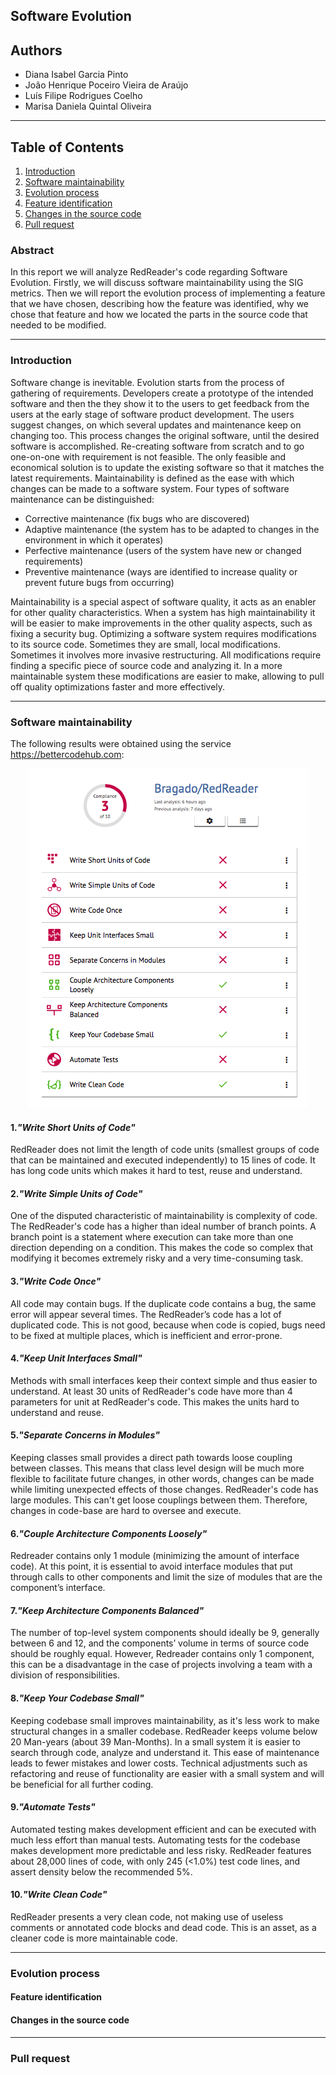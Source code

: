 ## Software Evolution

## Authors

* Diana Isabel Garcia Pinto
* João Henrique Poceiro Vieira de Araújo
* Luís Filipe Rodrigues Coelho
* Marisa Daniela Quintal Oliveira

---
## Table of Contents
1. [Introduction](#intro)
2. [Software maintainability](#maint)
3. [Evolution process](#evol)
  1. [Feature identification](#ident)
  2. [Changes in the source code](#change)
4. [Pull request](#pull)

### Abstract

In this report we will analyze RedReader's code regarding Software Evolution. Firstly, we will discuss software maintainability using the SIG metrics. Then we will report the evolution process of implementing a feature that we have chosen, describing how the feature was identified, why we chose that feature and how we located the parts in the source code that needed to be modified.

---

### <a name="intro"></a> Introduction

Software change is inevitable. Evolution starts from the process of gathering of requirements. Developers create a prototype of the intended software and then the they show it to the users to get feedback from the users at the early stage of software product development. The users suggest changes, on which several updates and maintenance keep on changing too. This process changes the original software, until the desired software is accomplished. Re-creating software from scratch and to go one-on-one with requirement is not feasible. The only feasible and economical solution is to update the existing software so that it matches the latest requirements.
Maintainability is defined as the ease with which changes can be made to a software system. Four types of software maintenance can be distinguished:

* Corrective maintenance (fix bugs who are discovered)
* Adaptive maintenance (the system has to be adapted to changes in the environment in which it operates)
* Perfective maintenance (users of the system have new or changed requirements)
* Preventive maintenance (ways are identified to increase quality or prevent future bugs from occurring) 

Maintainability is a special aspect of software quality, it acts as an enabler for other quality characteristics. When a system has high maintainability it will be easier to make improvements in the other quality aspects, such as fixing a security bug. 
Optimizing a software system requires modifications to its source code. Sometimes they are small, local modifications. Sometimes it involves more invasive restructuring. All modifications require finding a specific piece of source code and analyzing it. In a more maintainable system these modifications are easier to make, allowing to pull off quality optimizations faster and more effectively.

---

### <a name="maint"></a> Software maintainability

The following results were obtained using the service https://bettercodehub.com:

<p align="center">
  <img src="https://github.com/Bragado/RedReader/blob/master/esofDocs/img/maintenance.png" alt="Maintenance"/>
</p>

#### 1.*"Write Short Units of Code"*

RedReader does not limit the length of code units (smallest groups of code that can be maintained and executed independently) to 15 lines of code. It has long code units which makes it hard to test, reuse and understand.

#### 2.*"Write Simple Units of Code"*

One of the disputed characteristic of maintainability is complexity of code.
The RedReader's code has a higher than ideal number of branch points. A branch point is a statement where execution can take more than one direction depending on a condition. This makes the code so complex that modifying it becomes extremely risky and a very time-consuming task.

#### 3.*"Write Code Once"*

All code may contain bugs. If the duplicate code contains a bug, the same error will appear several times.
The RedReader’s code has a lot of duplicated code. This is not good, because when code is copied, bugs need to be fixed at multiple places, which is inefficient and error-prone.

#### 4.*"Keep Unit Interfaces Small"*

Methods with small interfaces keep their context simple and thus easier to understand.
At least 30 units of RedReader's code have more than 4 parameters for unit at RedReader's code. This makes the units hard to understand and reuse.

#### 5.*"Separate Concerns in Modules"*

Keeping classes small provides a direct path towards loose coupling between classes. This means that class level design will be much more flexible to facilitate future changes, in other words, changes can be made while limiting unexpected effects of those changes.
RedReader's code has large modules. This can't get loose couplings between them. Therefore, changes in code-base are hard to oversee and execute.

#### 6.*"Couple Architecture Components Loosely"*

Redreader contains only 1 module (minimizing the amount of interface code). At this point, it is essential to avoid interface modules that put through calls to other components and limit the size of modules that are the component’s interface.

#### 7.*"Keep Architecture Components Balanced"*

The number of top-level system components should ideally be 9, generally between 6 and 12, and the components’ volume in terms of source code should be roughly equal. However, Redreader contains only 1 component, this can be a disadvantage in the case of projects involving a team with a division of responsibilities.

#### 8.*"Keep Your Codebase Small"*

Keeping codebase small improves maintainability, as it's less work to make structural changes in a smaller codebase. RedReader keeps volume below 20 Man-years (about 39 Man-Months).
In a small system it is easier to search through code, analyze and understand it. This ease of maintenance leads to fewer mistakes and lower costs.
Technical adjustments such as refactoring and reuse of functionality are easier with a small system and will be beneficial for all further coding.

#### 9.*"Automate Tests"*

Automated testing makes development efficient and can be executed with much less effort than manual tests. Automating tests for the codebase makes development more predictable and less risky.
RedReader features about 28,000 lines of code, with only 245 (<1.0%) test code lines, and assert density below the recommended 5%.

#### 10.*"Write Clean Code"*

RedReader presents a very clean code, not making use of useless comments or annotated code blocks and dead code. This is an asset, as a cleaner code is more maintainable code.

---

### <a name="evol"></a> Evolution process

#### <a name="ident"></a> Feature identification

#### <a name="change"></a> Changes in the source code

---

### <a name="pull"></a> Pull request
